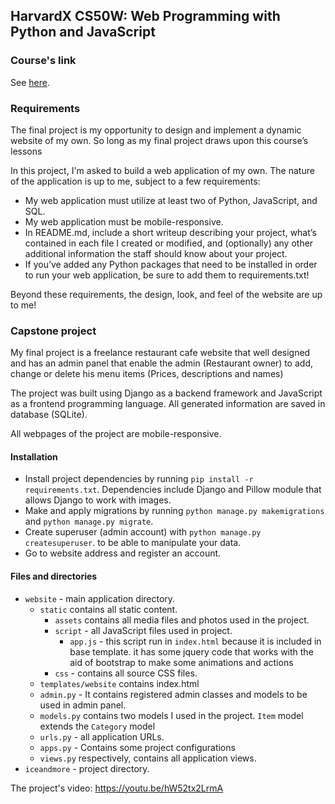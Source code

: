 ## HarvardX CS50W: Web Programming with Python and JavaScript

### Course's link
See [here](https://www.edx.org/course/cs50s-web-programming-with-python-and-javascript).


### Requirements
The final project is my opportunity to design and implement a dynamic website of my own. So long as my final project draws upon this course’s lessons

In this project, I'm asked to build a web application of my own. The nature of the application is up to me, subject to a few requirements:

  - My web application must utilize at least two of Python, JavaScript, and SQL.
  - My web application must be mobile-responsive.
  - In README.md, include a short writeup describing your project, what’s contained in each file I created or modified, and (optionally) any other additional information the staff should know about your project.
  - If you’ve added any Python packages that need to be installed in order to run your web application, be sure to add them to requirements.txt!

Beyond these requirements, the design, look, and feel of the website are up to me!

### Capstone project

My final project is a freelance restaurant cafe website that well designed and has an admin panel that enable the admin (Restaurant owner) to add, change or delete his menu items (Prices, descriptions and names)

The project was built using Django as a backend framework and JavaScript as a frontend programming language. All generated information are saved in database (SQLite).

All webpages of the project are mobile-responsive.

#### Installation
  - Install project dependencies by running `pip install -r requirements.txt`. Dependencies include Django and Pillow module that allows Django to work with images.
  - Make and apply migrations by running `python manage.py makemigrations` and `python manage.py migrate`.
  - Create superuser (admin account) with `python manage.py createsuperuser`. to be able to manipulate your data.
  - Go to website address and register an account.


#### Files and directories
  - `website` - main application directory.
    - `static` contains all static content.
        - `assets` contains all media files and photos used in the project.
        - `script` - all JavaScript files used in project.
            - `app.js` - this script run in `index.html` because it is included in base template. it has some
                          jquery code that works with the aid of bootstrap to make some animations and actions
        - `css` - contains all source CSS files.
    - `templates/website` contains index.html
    - `admin.py` - It contains registered admin classes and models to be used in admin panel.
    - `models.py` contains two models I used in the project. `Item` model extends the `Category` model
    - `urls.py` - all application URLs.
    - `apps.py` - Contains some project configurations
    - `views.py` respectively, contains all application views.
  - `iceandmore` - project directory.


The project's video: https://youtu.be/hW52tx2LrmA
